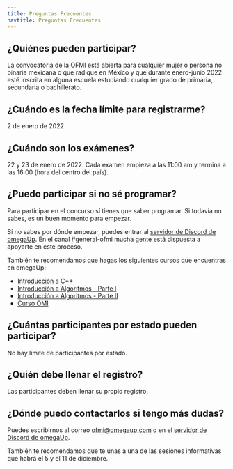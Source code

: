 ```yaml
---
title: Preguntas Frecuentes
navtitle: Preguntas Frecuentes
---
```


## ¿Quiénes pueden participar?

La convocatoria de la OFMI está abierta para cualquier mujer o persona no binaria mexicana o que radique en México y que durante enero-junio 2022 esté inscrita en alguna escuela estudiando cualquier grado de primaria, secundaria o bachillerato.

## ¿Cuándo es la fecha límite para registrarme?

2 de enero de 2022.

## ¿Cuándo son los exámenes?

22 y 23 de enero de 2022. Cada examen empieza a las 11:00 am y termina a las 16:00 (hora del centro del país).

## ¿Puedo participar si no sé programar?

Para participar en el concurso sí tienes que saber programar. Si todavía no sabes, es un buen momento para empezar. 

Si no sabes por dónde empezar, puedes entrar al [servidor de Discord de omegaUp](https://discord.gg/gn6GTb4rfG). En el canal #general-ofmi mucha gente está dispuesta a apoyarte en este proceso.

También te recomendamos que hagas los siguientes cursos que encuentras en omegaUp:

* [Introducción a C++](https://omegaup.com/course/introduccion_a_cpp/)
* [Introducción a Algoritmos - Parte I](https://omegaup.com/course/introduccion_a_algoritmos/)
* [Introducción a Algoritmos - Parte II](https://omegaup.com/course/introduccion_a_algoritmos_ii/)
* [Curso OMI](https://omegaup.com/course/Curso-OMI/)

## ¿Cuántas participantes por estado pueden participar?

No hay límite de participantes por estado.

## ¿Quién debe llenar el registro?

Las participantes deben llenar su propio registro.

## ¿Dónde puedo contactarlos si tengo más dudas?

Puedes escribirnos al correo [ofmi@omegaup.com](mailto:ofmi@omegaup.com) o en el [servidor de Discord de omegaUp](https://discord.gg/gn6GTb4rfG).

También te recomendamos que te unas a una de las sesiones informativas que habrá el 5 y el 11 de diciembre.
